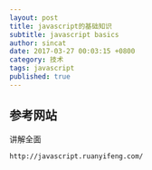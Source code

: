 ```yaml
---
layout: post
title: javascript的基础知识
subtitle: javascript basics
author: sincat
date: 2017-03-27 00:03:15 +0800
category: 技术
tags: javascript
published: true
---
```


## 参考网站
讲解全面
    
    http://javascript.ruanyifeng.com/